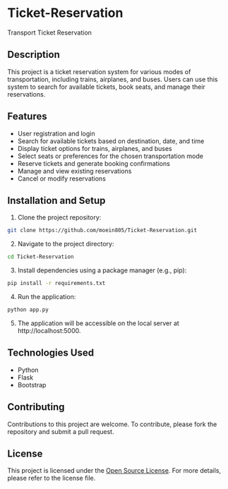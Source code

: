 
# Ticket-Reservation


Transport Ticket Reservation

## Description

This project is a ticket reservation system for various modes of transportation, including trains, airplanes, and buses. Users can use this system to search for available tickets, book seats, and manage their reservations.

## Features

- User registration and login
- Search for available tickets based on destination, date, and time
- Display ticket options for trains, airplanes, and buses
- Select seats or preferences for the chosen transportation mode
- Reserve tickets and generate booking confirmations
- Manage and view existing reservations
- Cancel or modify reservations

## Installation and Setup

1. Clone the project repository:
```bash
git clone https://github.com/moein805/Ticket-Reservation.git
```

2. Navigate to the project directory:
```bash
cd Ticket-Reservation
```

3. Install dependencies using a package manager (e.g., pip):
```bash
pip install -r requirements.txt
```

4. Run the application:
```bash
python app.py
```

5. The application will be accessible on the local server at http://localhost:5000.

## Technologies Used

- Python
- Flask
- Bootstrap

## Contributing

Contributions to this project are welcome. To contribute, please fork the repository and submit a pull request.

## License

This project is licensed under the [Open Source License](LICENSE). For more details, please refer to the license file.
